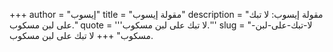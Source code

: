 +++
author = "إيسوب"
title = "مقولة إيسوب"
description = "مقولة إيسوب: لا تبك على لبن مسكوب."
quote = '''لا تبك على لبن مسكوب.''' 
slug = "لا-تبك-على-لبن-مسكوب"
+++
لا تبك على لبن مسكوب.
